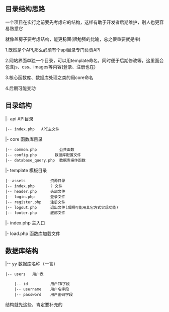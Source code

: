 ## 目录结构思路
一个项目在实行之前要先考虑它的结构，这样有助于开发者后期维护，别人也更容易熟悉它

就像盖房子要考虑结构，能更稳固(很勉强的比喻，总之很重要就是啦)

1.既然是个API,那么必须有个api目录专门负责API

2.网站界面单独一个目录，可以用template命名，同时便于后期修改等，这里面会包含js、css、images等内容(登录、注册也在)

3.核心函数库、数据库处理之类的用core命名

4.后期可能变动

## 目录结构
|- api          API目录

    |-- index.php   API主文件

|- core         函数库目录
    
    |-- common.php          公共函数
    |-- config.php        数据库配置文件
    |-- database_query.php  数据库操作函数

|- template     模板目录

    |--assets           资源目录
    |-- index.php       ? 文件
    |-- header.php      头部文件
    |-- login.php       登录文件
    |-- register.php    注册文件
    |-- logout.php      退出文件(后期可能用其它方式实现功能)
    |-- footer.php      底部文件

|- index.php    主入口

|- load.php     函数库加载文件

## 数据库结构
|-- yy      数据库名称（一言）

    |-- users   用户表

        |-- id          用户ID字段
        |-- username    用户名字段
        |-- password    用户密码字段

结构就先这些，肯定要补充的